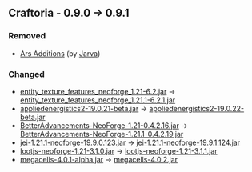 ## Craftoria - 0.9.0 -> 0.9.1

### Removed

  * [Ars Additions](https://www.curseforge.com/minecraft/mc-mods/ars-additions) (by [Jarva](https://www.curseforge.com/members/Jarva/projects))

### Changed

  * [entity_texture_features_neoforge_1.21-6.2.jar](https://www.curseforge.com/minecraft/mc-mods/entity-texture-features-fabric/files/5646298) -> [entity_texture_features_neoforge_1.21.1-6.2.1.jar](https://www.curseforge.com/minecraft/mc-mods/entity-texture-features-fabric/files/5662743)
  * [appliedenergistics2-19.0.21-beta.jar](https://www.curseforge.com/minecraft/mc-mods/applied-energistics-2/files/5659236) -> [appliedenergistics2-19.0.22-beta.jar](https://www.curseforge.com/minecraft/mc-mods/applied-energistics-2/files/5662490)
  * [BetterAdvancements-NeoForge-1.21-0.4.2.16.jar](https://www.curseforge.com/minecraft/mc-mods/better-advancements/files/5511371) -> [BetterAdvancements-NeoForge-1.21.1-0.4.2.19.jar](https://www.curseforge.com/minecraft/mc-mods/better-advancements/files/5662164)
  * [jei-1.21.1-neoforge-19.9.0.123.jar](https://www.curseforge.com/minecraft/mc-mods/jei/files/5661469) -> [jei-1.21.1-neoforge-19.9.1.124.jar](https://www.curseforge.com/minecraft/mc-mods/jei/files/5661798)
  * [lootjs-neoforge-1.21-3.1.0.jar](https://www.curseforge.com/minecraft/mc-mods/lootjs/files/5592581) -> [lootjs-neoforge-1.21-3.1.1.jar](https://www.curseforge.com/minecraft/mc-mods/lootjs/files/5661897)
  * [megacells-4.0.1-alpha.jar](https://www.curseforge.com/minecraft/mc-mods/mega-cells/files/5575776) -> [megacells-4.0.2.jar](https://www.curseforge.com/minecraft/mc-mods/mega-cells/files/5662141)

